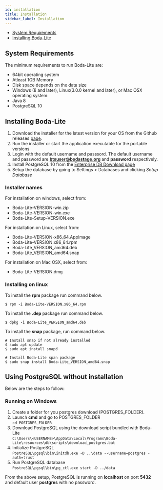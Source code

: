 ```yaml
---
id: installation
title: Installation
sidebar_label: Installation
---
```

- [System Requirements](#system-requirements)
- [Installing Boda-Lite](#installing-laravel)

## System Requirements
The minimum requirements to run Boda-Lite are:
* 64bit operating system 
* Atleast 1GB Memory
* Disk space depends on the data size 
* Windows (8 and later), Linux(3.0.0 kernel and later), or Mac OSX operating system
* Java 8
* PostgreSQL 10

## Installing Boda-Lite
1. Download the installer for the latest version for your OS from the Github releases [page](https://github.com/bodastage/bts-ce-lite/releases). 
2. Run the installer or start the application executable for the portable versions
3. Login with the default username and passsord. The default username and password are **btsuser@bodastage.org** and **password** respectively.
4. Install PostgreSQL 10 from  the  [Enterprise DB Download page](https://www.enterprisedb.com/downloads/postgres-postgresql-downloads)
5. Setup the database by going to Settings > Databases and clicking *Setup Database*

### Installer names
For installation on windows, select from:
* Boda-Lite-VERSION-win.zip
* Boda-Lite-VERSION-win.exe
* Boda-Lite-Setup-VERSION.exe

For installation on Linux, select from: 
* Boda-Lite-VERSION-x86_64.AppImage
* Boda-Lite-VERSION.x86_64.rpm
* Boda-Lite_VERSION_amd64.deb
* Boda-Lite_VERSION_amd64.snap

For installation on Mac OSX, select from: 
* Boda-Lite-VERSION.dmg

### Installing on linux
To install the **rpm** package run command below.
```
$ rpm -i Boda-Lite-VERSION.x86_64.rpm
```

To install the **.dep** package run command below.
```
$ dpkg -i Boda-Lite_VERSION_amd64.deb
```

To install the **snap** package, run command below. 
```
# Install snap if not already installed 
$ sudo apt update
$ sudo apt install snapd

# Install Boda-Lite span package
$ sudo snap install Boda-Lite_VERSION_amd64.snap
```

## Using PostgreSQL without installation
Below are the steps to follow:
### Running on Windows
1. Create a folder for you postgres download (POSTGRES_FOLDER).
2. Launch **cmd** and go to POSTGRES_FOLDER  <br />
   `cd POSTGRES_FOLDER`
3. Download PostgreSQL using the download script bundled with Boda-Lite  <br />
   `
   C:\Users\<USERNAME>\AppData\Local\Programs\Boda-Lite\resources\db\scripts\download_postgres.bat
   `
4. Initialize PostgreSQL  <br />
`
PostreSQL\pgsql\bin\initdb.exe -D ..\data --username=postgres -auth=trust
`
5. Run PostgreSQL database  <br />
`PostreSQL\pgsql\bin\pg_ctl.exe start -D ../data`


From the above setup, PostgreSQL is running on **localhost** on port **5432** and default user **postgres** with no password.